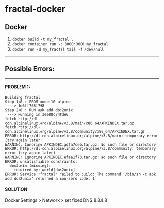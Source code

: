# fractal-docker



## Docker

1. ```docker build -t my_fractal .```
2. ```docker container run -p 3000:3000 my_fractal```
3. ```docker run -d my_fractal tail -f /dev/null```



---

## Possible Errors:
---

#### PROBLEM 1:
```
Building fractal
Step 1/8 : FROM node:10-alpine
 ---> fe6ff768f798
Step 2/8 : RUN apk add dos2unix
 ---> Running in 3ee88c748de6
fetch http://dl-cdn.alpinelinux.org/alpine/v3.8/main/x86_64/APKINDEX.tar.gz
fetch http://dl-cdn.alpinelinux.org/alpine/v3.8/community/x86_64/APKINDEX.tar.gz
ERROR: http://dl-cdn.alpinelinux.org/alpine/v3.8/main: temporary error (try again later)
WARNING: Ignoring APKINDEX.adfa7ceb.tar.gz: No such file or directory
ERROR: http://dl-cdn.alpinelinux.org/alpine/v3.8/community: temporary error (try again later)
WARNING: Ignoring APKINDEX.efaa1f73.tar.gz: No such file or directory
ERROR: unsatisfiable constraints:
  dos2unix (missing):
    required by: world[dos2unix]
ERROR: Service 'fractal' failed to build: The command '/bin/sh -c apk add dos2unix' returned a non-zero code: 1`
```

#### SOLUTION:
Docker Settings > Network > set fixed DNS 8.8.8.8